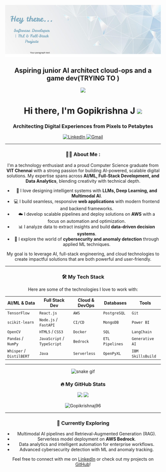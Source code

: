 ![My Profile Banner](https://github.com/Gopikrishnaj96/Gopikrishnaj96/blob/main/github-header-banner%20(1).png)
<div id="header" align="center">
<h2>
  Aspiring junior AI architect cloud-ops and a game dev(TRYING TO )
</h2>
<div id="header" align="center">
  <img src="https://media.giphy.com/media/M9gbBd9nbDrOTu1Mqx/giphy.gif" width="100"/>
  <h1>
    Hi there, I'm Gopikrishna J 
    <img src="https://media.giphy.com/media/hvRJCLFzcasrR4ia7z/giphy.gif" width="30px"/>
  </h1>
  <h3>
    Architecting Digital Experiences from Pixels to Petabytes
  </h3>
</div>

<div align="center">
  <a href="https://www.linkedin.com/in/gopikrishna-j-b5656a240/">
    <img src="https://img.shields.io/badge/LinkedIn-0077B5?style=for-the-badge&logo=linkedin&logoColor=white" alt="LinkedIn"/>
  </a>
  <a href="gopikrishnaj96@gmail.com">
    <img src="https://img.shields.io/badge/Gmail-D14836?style=for-the-badge&logo=gmail&logoColor=white" alt="Gmail"/>
  </a>
</div>

---

### 👨‍💻 About Me :
I'm a technology enthusiast and a proud Computer Science graduate from **VIT Chennai** with a strong passion for building AI-powered, scalable digital solutions. My expertise spans across **AI/ML, Full-Stack Development, and Data Analytics**, blending creativity with technical depth.  

- 🧠 I love designing intelligent systems with **LLMs, Deep Learning, and Multimodal AI**.  
- 💻 I build seamless, responsive **web applications** with modern frontend and backend frameworks.  
- ☁️ I develop scalable pipelines and deploy solutions on **AWS** with a focus on automation and optimization.  
- 📊 I analyze data to extract insights and build **data-driven decision systems**.  
- 🔐 I explore the world of **cybersecurity and anomaly detection** through applied ML techniques.  

My goal is to leverage AI, full-stack engineering, and cloud technologies to create impactful solutions that are both powerful and user-friendly.  

---

### 🛠️ My Tech Stack

Here are some of the technologies I love to work with:

| AI/ML & Data      | Full Stack Dev     | Cloud & DevOps      | Databases           | Tools               |
|-------------------|--------------------|---------------------|---------------------|---------------------|
| `TensorFlow`      | `React.js`         | `AWS`               | `PostgreSQL`        | `Git`               |
| `scikit-learn`    | `Node.js` / `FastAPI` | `CI/CD`             | `MongoDB`           | `Power BI`          |
| `OpenCV`          | `HTML5` / `CSS3`  | `Docker`            | `SQL`               | `LangChain`         |
| `Pandas` / `NumPy`| `JavaScript` / `TypeScript` | `Bedrock`         | `ETL Pipelines`     | `Generative AI`     |
| `Whisper` / `DistilBERT` | `Java`             | `Serverless`        | `OpenPyXL`          | `IBM SkillsBuild`   |

---

![snake gif](https://github.com/Gopikrishnaj96/Gopikrishnaj96/blob/output/github-snake-dark.svg)

### 🔥 My GitHub Stats  

<p align="center">
  <img height="180em" src="https://github-readme-stats.vercel.app/api?username=Gopikrishnaj96&show_icons=true&theme=tokyonight&include_all_commits=true&count_private=true"/>
  <img height="180em" src="https://github-readme-stats.vercel.app/api/top-langs/?username=Gopikrishnaj96&layout=compact&langs_count=8&theme=tokyonight"/>
</p>
<p align="center">
  <img align="center" src="https://github-readme-streak-stats.herokuapp.com/?user=Gopikrishnaj96&theme=tokyonight" alt="Gopikrishnaj96" />
</p>

---

### 🌱 Currently Exploring  

- Multimodal AI pipelines and Retrieval-Augmented Generation (RAG).  
- Serverless model deployment on **AWS Bedrock**.  
- Data analytics and intelligent automation for enterprise workflows.  
- Advanced cybersecurity detection with ML and anomaly tracking.  

Feel free to connect with me on [LinkedIn](https://www.linkedin.com/in/gopikrishna-j-b5656a240/) or check out my projects on [GitHub](https://github.com/Gopikrishnaj96)!  
